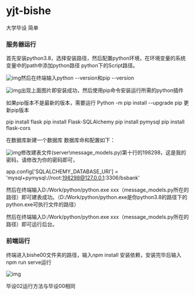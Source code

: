 # yjt-bishe
大学毕设 简单
### **服务器运行**

首先安装python3.8，选择安装路径，然后配置python环境，在环境变量的系统变量中的path中添加python路径 python下的Script路径。

![img](file:///C:\Users\杨建亭\AppData\Local\Temp\ksohtml23760\wps1.jpg)然后在终端输入python --version和pip --version

![img](file:///C:\Users\杨建亭\AppData\Local\Temp\ksohtml23760\wps2.jpg)出现上面图片即安装成功，然后使用pip命令安装运行所需的python插件

如果pip版本不是最新的版本，需要运行 Python -m pip install --upgrade pip 更新pip版本

pip install flask pip install Flask-SQLAlchemy pip install pymysql pip install flask-cors

在数据库新建一个数据库 数据库命和配置如下：

![img](file:///C:\Users\杨建亭\AppData\Local\Temp\ksohtml23760\wps3.jpg)修改建表文件(server\message_models.py)第十行的198298，这是我的密码，请修改为你的密码即可，

app.config['SQLALCHEMY_DATABASE_URI'] = 'mysql+pymysql://root:198298@127.0.0.1:3306/bsbank'

然后在终端输入D:/Work/python/python.exe xxx（message_models.py所在的路径）即可建表成功。（D:/Work/python/python.exe是你python3.8的路径下的python.exe可执行文件的路径）

 

然后在终端输入D:/Work/python/python.exe xxx（message_models.py所在的路径）即可运行后台。

### **前端运行**

终端进入bishe00文件夹的路径，输入npm install 安装依赖，安装完毕后输入npm run serve运行

![img](file:///C:\Users\杨建亭\AppData\Local\Temp\ksohtml23760\wps4.jpg) 

毕设02运行方法与毕设00相同
